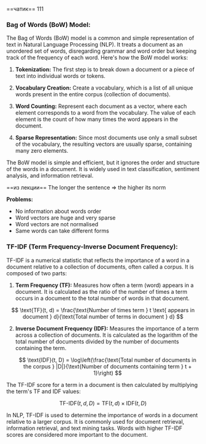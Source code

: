 ==чатик==
111
### Bag of Words (BoW) Model:

The Bag of Words (BoW) model is a common and simple representation of text in Natural Language Processing (NLP). It treats a document as an unordered set of words, disregarding grammar and word order but keeping track of the frequency of each word. Here's how the BoW model works:

1. **Tokenization:** The first step is to break down a document or a piece of text into individual words or tokens.

2. **Vocabulary Creation:** Create a vocabulary, which is a list of all unique words present in the entire corpus (collection of documents).

3. **Word Counting:** Represent each document as a vector, where each element corresponds to a word from the vocabulary. The value of each element is the count of how many times the word appears in the document.

4. **Sparse Representation:** Since most documents use only a small subset of the vocabulary, the resulting vectors are usually sparse, containing many zero elements.

The BoW model is simple and efficient, but it ignores the order and structure of the words in a document. It is widely used in text classification, sentiment analysis, and information retrieval.

==из лекции==
The longer the sentence => the higher its norm

**Problems:**
- No information about words order
- Word vectors are huge and very sparse
- Word vectors are not normalised
- Same words can take different forms


### TF-IDF (Term Frequency-Inverse Document Frequency):

TF-IDF is a numerical statistic that reflects the importance of a word in a document relative to a collection of documents, often called a corpus. It is composed of two parts:

1. **Term Frequency (TF):** Measures how often a term (word) appears in a document. It is calculated as the ratio of the number of times a term occurs in a document to the total number of words in that document. 

$$ \text{TF}(t, d) = \frac{\text{Number of times term } t \text{ appears in document } d}{\text{Total number of terms in document } d} $$

2. **Inverse Document Frequency (IDF):** Measures the importance of a term across a collection of documents. It is calculated as the logarithm of the total number of documents divided by the number of documents containing the term.

   $$ \text{IDF}(t, D) = \log\left(\frac{\text{Total number of documents in the corpus } |D|}{\text{Number of documents containing term } t + 1}\right) $$

The TF-IDF score for a term in a document is then calculated by multiplying the term's TF and IDF values:

$$ \text{TF-IDF}(t, d, D) = \text{TF}(t, d) \times \text{IDF}(t, D) $$

In NLP, TF-IDF is used to determine the importance of words in a document relative to a larger corpus. It is commonly used for document retrieval, information retrieval, and text mining tasks. Words with higher TF-IDF scores are considered more important to the document.
